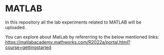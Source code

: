 # MATLAB
  In this repository all the lab experiments related to MATLAB will be uploaded.

You can explore about MatLab by refererring to the below mentioned links:
https://matlabacademy.mathworks.com/R2022a/portal.html?course=gettingstarted
